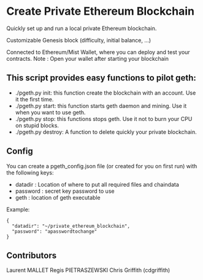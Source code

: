 # Create Private Ethereum Blockchain

Quickly set up and run a local private Ethereum blockchain.

Customizable Genesis block (difficulty, initial balance, ...)

Connected to Ethereum/Mist Wallet, where you can deploy and test your contracts.
Note : Open your wallet after starting your blockchain

## This script provides easy functions to pilot geth:

 * ./pgeth.py init: this function create the blockchain with an account. Use it the first time.
 * ./pgeth.py start: this function starts geth daemon and mining. Use it when you want to use geth.
 * ./pgeth.py stop: this functions stops geth. Use it not to burn your CPU on stupid blocks.
 * ./pgeth.py destroy: A function to delete quickly your private blockchain.

## Config

You can create a pgeth_config.json file (or created for you on first run) with 
the following keys:

* datadir  : Location of where to put all required files and chaindata
* password : secret key password to use
* geth     : location of geth executable 

Example: 

```
{
  "datadir": "~/private_ethereum_blockchain",
  "password": "apasswordtochange"
}
```

## Contributors

Laurent MALLET
Regis PIETRASZEWSKI
Chris Griffith (cdgriffith)
